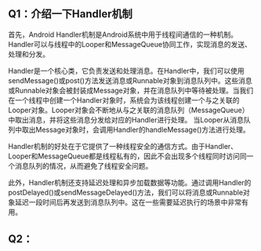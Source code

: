 ## Q1：介绍一下Handler机制

首先，Android Handler机制是Android系统中用于线程间通信的一种机制。Handler可以与线程中的Looper和MessageQueue协同工作，实现消息的发送、处理和分发。

Handler是一个核心类，它负责发送和处理消息。在Handler中，我们可以使用sendMessage()或post()方法发送消息或Runnable对象到消息队列中。这些消息或Runnable对象会被封装成Message对象，并在消息队列中等待被处理。当我们在一个线程中创建一个Handler对象时，系统会为该线程创建一个与之关联的Looper对象。Looper对象会不断地从与之关联的消息队列（MessageQueue）中取出消息，并将这些消息分发给对应的Handler进行处理。
当Looper从消息队列中取出Message对象时，会调用Handler的handleMessage()方法进行处理。

Handler机制的好处在于它提供了一种线程安全的通信方式。由于Handler、Looper和MessageQueue都是线程私有的，因此不会出现多个线程同时访问同一个消息队列的情况，从而避免了线程安全问题。

此外，Handler机制还支持延迟处理和异步加载数据等功能。通过调用Handler的postDelayed()或sendMessageDelayed()方法，我们可以将消息或Runnable对象延迟一段时间后再发送到消息队列中。这在一些需要延迟执行的场景中非常有用。

## Q2：
